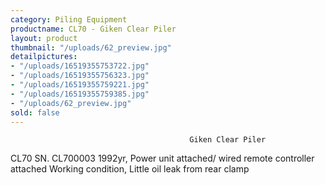 ```yaml
---
category: Piling Equipment
productname: CL70 - Giken Clear Piler
layout: product
thumbnail: "/uploads/62_preview.jpg"
detailpictures:
- "/uploads/16519355753722.jpg"
- "/uploads/16519355756323.jpg"
- "/uploads/16519355759221.jpg"
- "/uploads/16519355759385.jpg"
- "/uploads/62_preview.jpg"
sold: false
---
```


                                            Giken Clear Piler
CL70
SN. CL700003
1992yr, Power unit attached/ wired remote controller attached
Working condition, Little oil leak from rear clamp


